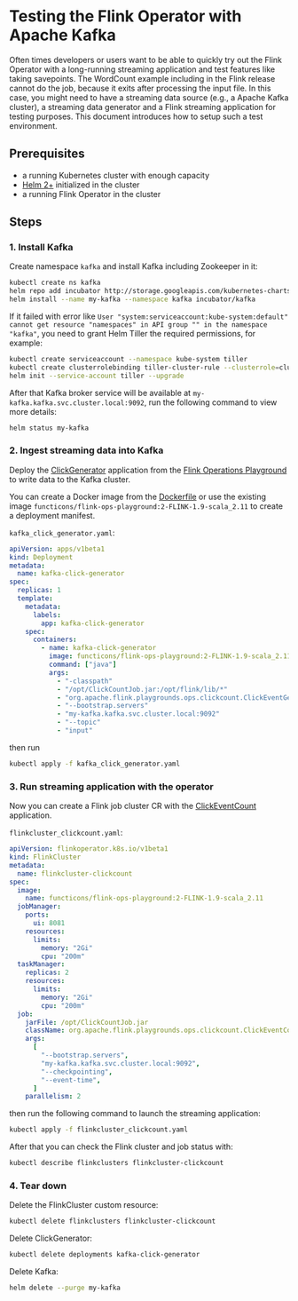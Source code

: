 # Testing the Flink Operator with Apache Kafka

Often times developers or users want to be able to quickly try out the Flink Operator with a long-running streaming
application and test features like taking savepoints. The WordCount example including in the Flink release cannot do the
job, because it exits after processing the input file. In this case, you might need to have a streaming data source
(e.g., a Apache Kafka cluster), a streaming data generator and a Flink streaming application for testing purposes. This
document introduces how to setup such a test environment.

## Prerequisites

* a running Kubernetes cluster with enough capacity
* [Helm 2+](https://helm.sh/) initialized in the cluster
* a running Flink Operator in the cluster

## Steps

### 1. Install Kafka

Create namespace `kafka` and install Kafka including Zookeeper in it:

```bash
kubectl create ns kafka
helm repo add incubator http://storage.googleapis.com/kubernetes-charts-incubator
helm install --name my-kafka --namespace kafka incubator/kafka
```

If it failed with error like `User "system:serviceaccount:kube-system:default" cannot get resource "namespaces" in API
group "" in the namespace "kafka"`, you need to grant Helm Tiller the required permissions, for example:

```bash
kubectl create serviceaccount --namespace kube-system tiller
kubectl create clusterrolebinding tiller-cluster-rule --clusterrole=cluster-admin --serviceaccount=kube-system:tiller
helm init --service-account tiller --upgrade
```

After that Kafka broker service will be available at `my-kafka.kafka.svc.cluster.local:9092`, run the following command
to view more details:

```bash
helm status my-kafka
```

### 2. Ingest streaming data into Kafka

Deploy the [ClickGenerator](https://github.com/apache/flink-playgrounds/blob/master/docker/ops-playground-image/java/flink-playground-clickcountjob/src/main/java/org/apache/flink/playgrounds/ops/clickcount/ClickEventGenerator.java) application from the
[Flink Operations Playground](https://ci.apache.org/projects/flink/flink-docs-stable/getting-started/docker-playgrounds/flink-operations-playground.html) to write data to the Kafka cluster.

You can create a Docker image from the [Dockerfile](https://github.com/functicons/flink-playgrounds/blob/master/docker/ops-playground-image/Dockerfile) or use the existing image `functicons/flink-ops-playground:2-FLINK-1.9-scala_2.11` to create a deployment manifest.

`kafka_click_generator.yaml`:

```yaml
apiVersion: apps/v1beta1
kind: Deployment
metadata:
  name: kafka-click-generator
spec:
  replicas: 1
  template:
    metadata:
      labels:
        app: kafka-click-generator
    spec:
      containers:
        - name: kafka-click-generator
          image: functicons/flink-ops-playground:2-FLINK-1.9-scala_2.11
          command: ["java"]
          args:
            - "-classpath"
            - "/opt/ClickCountJob.jar:/opt/flink/lib/*"
            - "org.apache.flink.playgrounds.ops.clickcount.ClickEventGenerator"
            - "--bootstrap.servers"
            - "my-kafka.kafka.svc.cluster.local:9092"
            - "--topic"
            - "input"
```

then run

```bash
kubectl apply -f kafka_click_generator.yaml
```

### 3. Run streaming application with the operator

Now you can create a Flink job cluster CR with the [ClickEventCount](https://github.com/functicons/flink-playgrounds/blob/master/docker/ops-playground-image/java/flink-playground-clickcountjob/src/main/java/org/apache/flink/playgrounds/ops/clickcount/ClickEventCount.java)
application.

`flinkcluster_clickcount.yaml`:

```yaml
apiVersion: flinkoperator.k8s.io/v1beta1
kind: FlinkCluster
metadata:
  name: flinkcluster-clickcount
spec:
  image:
    name: functicons/flink-ops-playground:2-FLINK-1.9-scala_2.11
  jobManager:
    ports:
      ui: 8081
    resources:
      limits:
        memory: "2Gi"
        cpu: "200m"
  taskManager:
    replicas: 2
    resources:
      limits:
        memory: "2Gi"
        cpu: "200m"
  job:
    jarFile: /opt/ClickCountJob.jar
    className: org.apache.flink.playgrounds.ops.clickcount.ClickEventCount
    args:
      [
        "--bootstrap.servers",
        "my-kafka.kafka.svc.cluster.local:9092",
        "--checkpointing",
        "--event-time",
      ]
    parallelism: 2
```

then run the following command to launch the streaming application:

```bash
kubectl apply -f flinkcluster_clickcount.yaml
```

After that you can check the Flink cluster and job status with:

```bash
kubectl describe flinkclusters flinkcluster-clickcount
```

### 4. Tear down

Delete the FlinkCluster custom resource:

```bash
kubectl delete flinkclusters flinkcluster-clickcount
```

Delete ClickGenerator:

```bash
kubectl delete deployments kafka-click-generator
```

Delete Kafka:

```bash
helm delete --purge my-kafka
```
